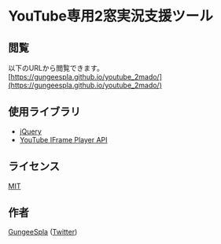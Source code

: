 YouTube専用2窓実況支援ツール
====

## 閲覧

以下のURLから閲覧できます。  
[https://gungeespla.github.io/youtube_2mado/](https://gungeespla.github.io/youtube_2mado/)

## 使用ライブラリ

- [jQuery](https://jquery.com/)
- [YouTube IFrame Player API](https://developers.google.com/youtube/iframe_api_reference)

## ライセンス

[MIT](https://github.com/GungeeSpla/youtube_2mado/blob/master/LICENSE)

## 作者

[GungeeSpla](https://github.com/GungeeSpla) ([Twitter](https://twitter.com/GungeeSpla))
